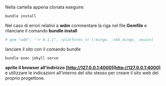 Nella cartella appena clonata eseguire: 

```bash
bundle install
```

Nel caso di errori relativi a **wdm** commentare la riga nel file **Gemfile** e rilanciare il comando **bundle install**

```bash
# gem "wdm", "~> 0.1.1", :platforms => [:mingw, :x64_mingw, :mswin]
```

lanciare il sito con il comando bundle
```bash
bundle exec jekyll serve
```

**aprite il browser all’indirizzo [http://127.0.0.1:4000](http://127.0.0.1:4000)** e utilizzare le indicazioni all'interno del sito stesso per creare il sito web del proprio progettone.

